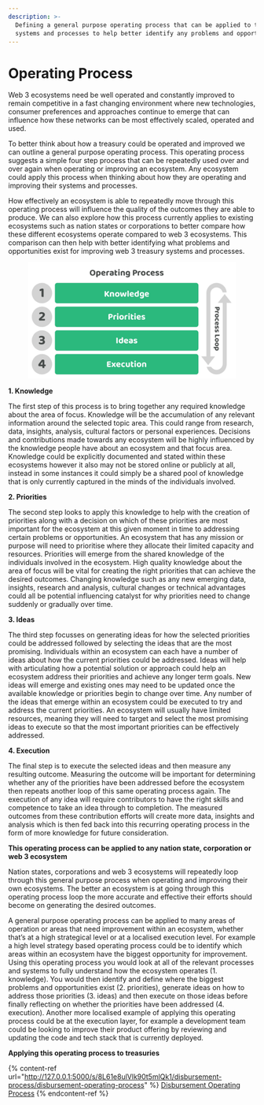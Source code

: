 ```yaml
---
description: >-
  Defining a general purpose operating process that can be applied to treasury
  systems and processes to help better identify any problems and opportunities
---
```


# Operating Process

Web 3 ecosystems need be well operated and constantly improved to remain competitive in a fast changing environment where new technologies, consumer preferences and approaches continue to emerge that can influence how these networks can be most effectively scaled, operated and used.



To better think about how a treasury could be operated and improved we can outline a general purpose operating process. This operating process suggests a simple four step process that can be repeatedly used over and over again when operating or improving an ecosystem. Any ecosystem could apply this process when thinking about how they are operating and improving their systems and processes.



How effectively an ecosystem is able to repeatedly move through this operating process will influence the quality of the outcomes they are able to produce. We can also explore how this process currently applies to existing ecosystems such as nation states or corporations to better compare how these different ecosystems operate compared to web 3 ecosystems. This comparison can then help with better identifying what problems and opportunities exist for improving web 3 treasury systems and processes.



<div align="left">

<figure><img src="../.gitbook/assets/operating-process.jpg" alt="" width="563"><figcaption></figcaption></figure>

</div>



**1. Knowledge**

The first step of this process is to bring together any required knowledge about the area of focus. Knowledge will be the accumulation of any relevant information around the selected topic area. This could range from research, data, insights, analysis, cultural factors or personal experiences. Decisions and contributions made towards any ecosystem will be highly influenced by the knowledge people have about an ecosystem and that focus area. Knowledge could be explicitly documented and stated within these ecosystems however it also may not be stored online or publicly at all, instead in some instances it could simply be a shared pool of knowledge that is only currently captured in the minds of the individuals involved.



**2. Priorities**

The second step looks to apply this knowledge to help with the creation of priorities along with a decision on which of these priorities are most important for the ecosystem at this given moment in time to addressing certain problems or opportunities. An ecosystem that has any mission or purpose will need to prioritise where they allocate their limited capacity and resources. Priorities will emerge from the shared knowledge of the individuals involved in the ecosystem. High quality knowledge about the area of focus will be vital for creating the right priorities that can achieve the desired outcomes. Changing knowledge such as any new emerging data, insights, research and analysis, cultural changes or technical advantages could all be potential influencing catalyst for why priorities need to change suddenly or gradually over time.



**3. Ideas**

The third step focusses on generating ideas for how the selected priorities could be addressed followed by selecting the ideas that are the most promising. Individuals within an ecosystem can each have a number of ideas about how the current priorities could be addressed. Ideas will help with articulating how a potential solution or approach could help an ecosystem address their priorities and achieve any longer term goals. New ideas will emerge and existing ones may need to be updated once the available knowledge or priorities begin to change over time. Any number of the ideas that emerge within an ecosystem could be executed to try and address the current priorities. An ecosystem will usually have limited resources, meaning they will need to target and select the most promising ideas to execute so that the most important priorities can be effectively addressed.



**4. Execution**

The final step is to execute the selected ideas and then measure any resulting outcome. Measuring the outcome will be important for determining whether any of the priorities have been addressed before the ecosystem then repeats another loop of this same operating process again. The execution of any idea will require contributors to have the right skills and competence to take an idea through to completion. The measured outcomes from these contribution efforts will create more data, insights and analysis which is then fed back into this recurring operating process in the form of more knowledge for future consideration.



**This operating process can be applied to any nation state, corporation or web 3 ecosystem**

Nation states, corporations and web 3 ecosystems will repeatedly loop through this general purpose process when operating and improving their own ecosystems. The better an ecosystem is at going through this operating process loop the more accurate and effective their efforts should become on generating the desired outcomes.



A general purpose operating process can be applied to many areas of operation or areas that need improvement within an ecosystem, whether that’s at a high strategical level or at a localised execution level. For example a high level strategy based operating process could be to identify which areas within an ecosystem have the biggest opportunity for improvement. Using this operating process you would look at all of the relevant processes and systems to fully understand how the ecosystem operates (1. knowledge). You would then identify and define where the biggest problems and opportunities exist (2. priorities), generate ideas on how to address those priorities (3. ideas) and then execute on those ideas before finally reflecting on whether the priorities have been addressed (4. execution). Another more localised example of applying this operating process could be at the execution layer, for example a development team could be looking to improve their product offering by reviewing and updating the code and tech stack that is currently deployed.



**Applying this operating process to treasuries**

{% content-ref url="http://127.0.0.1:5000/s/8L61e8ulVlk90t5mlQk1/disbursement-process/disbursement-operating-process" %}
[Disbursement Operating Process](http://127.0.0.1:5000/s/8L61e8ulVlk90t5mlQk1/disbursement-process/disbursement-operating-process)
{% endcontent-ref %}
